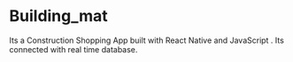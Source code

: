 # Building_mat
Its a Construction Shopping App built with React Native and JavaScript . Its connected with real time database.  
